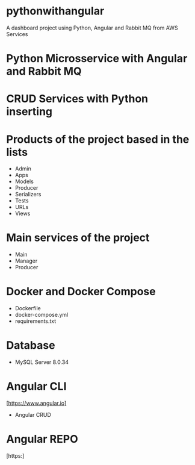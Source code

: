 # pythonwithangular
A dashboard project using Python, Angular and Rabbit MQ from AWS Services

# Python Microsservice with Angular and Rabbit MQ

# CRUD Services with Python inserting 

# Products of the project based in the lists
- Admin
- Apps
- Models
- Producer
- Serializers
- Tests 
- URLs
- Views

# Main services of the project
- Main
- Manager
- Producer

# Docker and Docker Compose
- Dockerfile
- docker-compose.yml
- requirements.txt

# Database
- MySQL Server 8.0.34

# Angular CLI
[https://www.angular.io]
- Angular CRUD

# Angular REPO
[https:]

